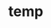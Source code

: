 # temp







































































































































































































































































































































































































































































































































































